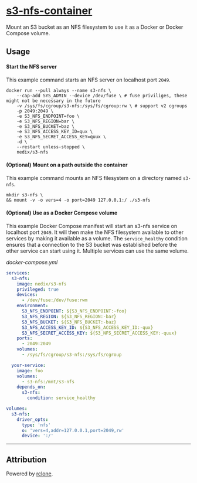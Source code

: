 # [s3-nfs-container](https://github.com/nedix/s3-nfs-container)

Mount an S3 bucket as an NFS filesystem to use it as a Docker or Docker Compose volume.

## Usage

#### Start the NFS server

This example command starts an NFS server on localhost port `2049`.

```shell
docker run --pull always --name s3-nfs \
    --cap-add SYS_ADMIN --device /dev/fuse \ # fuse priviliges, these might not be necessary in the future
    -v /sys/fs/cgroup/s3-nfs:/sys/fs/cgroup:rw \ # support v2 cgroups
    -p 2049:2049 \
    -e S3_NFS_ENDPOINT=foo \
    -e S3_NFS_REGION=bar \
    -e S3_NFS_BUCKET=baz \
    -e S3_NFS_ACCESS_KEY_ID=qux \
    -e S3_NFS_SECRET_ACCESS_KEY=quux \
    -d \
    --restart unless-stopped \
    nedix/s3-nfs
```

#### (Optional) Mount on a path outside the container

This example command mounts an NFS filesystem on a directory named `s3-nfs`.

```shell
mkdir s3-nfs \
&& mount -v -o vers=4 -o port=2049 127.0.0.1:/ ./s3-nfs
```

#### (Optional) Use as a Docker Compose volume

This example Docker Compose manifest will start an s3-nfs service on localhost port `2049`.
It will then make the NFS filesystem available to other services by making it available as a volume.
The `service_healthy` condition ensures that a connection to the S3 bucket was established before the other service can start using it.
Multiple services can use the same volume.

*docker-compose.yml*

```yaml
services:
  s3-nfs:
    image: nedix/s3-nfs
    privileged: true
    devices:
      - /dev/fuse:/dev/fuse:rwm
    environment:
      S3_NFS_ENDPOINT: ${S3_NFS_ENDPOINT:-foo}
      S3_NFS_REGION: ${S3_NFS_REGION:-bar}
      S3_NFS_BUCKET: ${S3_NFS_BUCKET:-baz}
      S3_NFS_ACCESS_KEY_ID: ${S3_NFS_ACCESS_KEY_ID:-qux}
      S3_NFS_SECRET_ACCESS_KEY: ${S3_NFS_SECRET_ACCESS_KEY:-quux}
    ports:
      - 2049:2049
    volumes:
      - /sys/fs/cgroup/s3-nfs:/sys/fs/cgroup

  your-service:
    image: foo
    volumes:
      - s3-nfs:/mnt/s3-nfs
    depends_on:
      s3-nfs:
        condition: service_healthy

volumes:
  s3-nfs:
    driver_opts:
      type: 'nfs'
      o: 'vers=4,addr=127.0.0.1,port=2049,rw'
      device: ':/'
```

<hr>

## Attribution

Powered by [rclone].

[rclone]: https://github.com/rclone/rclone
